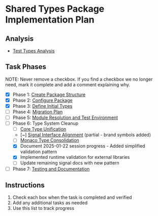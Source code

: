 # Shared Types Package Implementation Plan

## Analysis

* [Test Types Analysis](.analysis.md)

## Task Phases

NOTE: Never remove a checkbox. If you find a checkbox we no longer need, mark it complete and add a comment explaining why.


* [x] Phase 1: [Create Package Structure](.create-package-structure.md)
* [x] Phase 2: [Configure Package](configure-package.md)
* [x] Phase 3: [Define Initial Types](.define-initial-types.md)
* [ ] Phase 4: [Migration Plan](.migration-plan.md)
* [ ] Phase 5: [Module Resolution and Test Environment](.module-resolution-and-test-environment.md)
* [ ] Phase 6: Type System Cleanup
  - [ ] [Core Type Unification](type-system-cleanup.md)
  - [~] [Signal Interface Alignment](signal-type-unification.md) (partial - brand symbols added)
  - [ ] [Monaco Type Consolidation](monaco-type-consolidation.md)
  - [x] Document 2025-01-22 session progress - Added simplified validation pattern
  - [x] Implemented runtime validation for external libraries
  - [ ] Update remaining signal docs with new pattern
* [ ] Phase 7: [Testing and Documentation](.testing-and-documentation.md)

## Instructions
1. Check each box when the task is completed and verified
2. Add any additional tasks as needed
3. Use this list to track progress